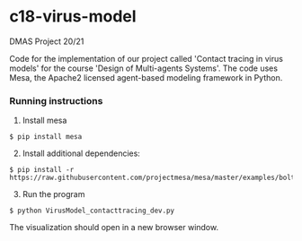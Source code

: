 # c18-virus-model
DMAS Project 20/21

Code for the implementation of our project called 'Contact tracing in virus models' for the course 'Design of Multi-agents Systems'. The code uses Mesa, the Apache2 licensed agent-based modeling framework in Python.


### Running instructions
1)  Install mesa

```shell
$ pip install mesa
```

2) Install additional dependencies:
```shell
$ pip install -r https://raw.githubusercontent.com/projectmesa/mesa/master/examples/boltzmann_wealth_model/requirements.txt
```

3) Run the program
```shell
$ python VirusModel_contacttracing_dev.py
```

The visualization should open in a new browser window. 
